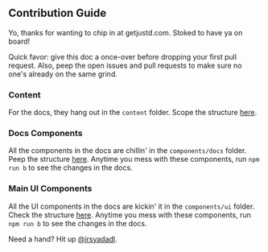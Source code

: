## Contribution Guide

Yo, thanks for wanting to chip in at getjustd.com. Stoked to have ya on board!

Quick favor: give this doc a once-over before dropping your first pull request. Also, peep the open issues and pull requests to make sure no one's already on the same grind.

### Content
For the docs, they hang out in the `content` folder. Scope the structure [here](https://github.com/irsyadadl/justd/tree/main/resources/content/docs).

### Docs Components
All the components in the docs are chillin' in the `components/docs` folder. Peep the structure [here](https://github.com/irsyadadl/justd/tree/main/components/docs). Anytime you mess with these components, run `npm run b` to see the changes in the docs.

### Main UI Components
All the UI components in the docs are kickin' it in the `components/ui` folder. Check the structure [here](https://github.com/irsyadadl/justd/tree/main/components/ui). Anytime you mess with these components, run `npm run b` to see the changes in the docs.

Need a hand? Hit up [@irsyadadl](https://twitter.com/irsyadadl).
